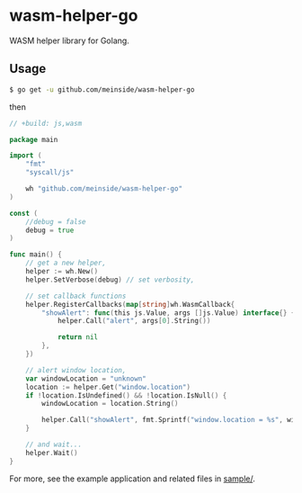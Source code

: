 # wasm-helper-go

WASM helper library for Golang.

## Usage

```bash
$ go get -u github.com/meinside/wasm-helper-go
```

then

```go
// +build: js,wasm

package main

import (
	"fmt"
	"syscall/js"

	wh "github.com/meinside/wasm-helper-go"
)

const (
	//debug = false
	debug = true
)

func main() {
	// get a new helper,
	helper := wh.New()
	helper.SetVerbose(debug) // set verbosity,

	// set callback functions
	helper.RegisterCallbacks(map[string]wh.WasmCallback{
		"showAlert": func(this js.Value, args []js.Value) interface{} {
			helper.Call("alert", args[0].String())

			return nil
		},
	})

	// alert window location,
	var windowLocation = "unknown"
	location := helper.Get("window.location")
	if !location.IsUndefined() && !location.IsNull() {
		windowLocation = location.String()

		helper.Call("showAlert", fmt.Sprintf("window.location = %s", windowLocation))
	}

	// and wait...
	helper.Wait()
}
```

For more, see the example application and related files in [sample/](https://github.com/meinside/wasm-helper-go/tree/master/sample).

